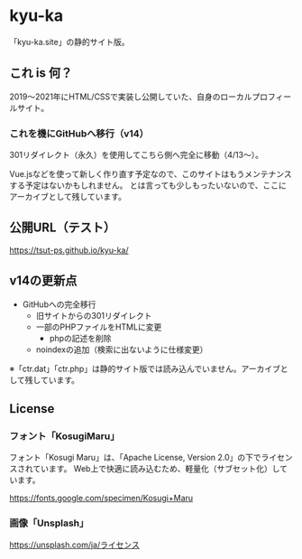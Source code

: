 # kyu-ka

「kyu-ka.site」の静的サイト版。

## これ is 何？

2019～2021年にHTML/CSSで実装し公開していた、自身のローカルプロフィールサイト。

### これを機にGitHubへ移行（v14）

301リダイレクト（永久）を使用してこちら側へ完全に移動（4/13～）。

Vue.jsなどを使って新しく作り直す予定なので、このサイトはもうメンテナンスする予定はないかもしれません。
とは言っても少しもったいないので、ここにアーカイブとして残しています。

## 公開URL（テスト）

https://tsut-ps.github.io/kyu-ka/

## v14の更新点

- GitHubへの完全移行
  - 旧サイトからの301リダイレクト
  - 一部のPHPファイルをHTMLに変更
    - phpの記述を削除
  - noindexの追加（検索に出ないように仕様変更）

※「ctr.dat」「ctr.php」は静的サイト版では読み込んでいません。アーカイブとして残しています。

## License

### フォント「KosugiMaru」

フォント「Kosugi Maru」は、「Apache License, Version 2.0」の下でライセンスされています。
Web上で快適に読み込むため、軽量化（サブセット化）しています。

https://fonts.google.com/specimen/Kosugi+Maru

### 画像「Unsplash」

https://unsplash.com/ja/ライセンス
